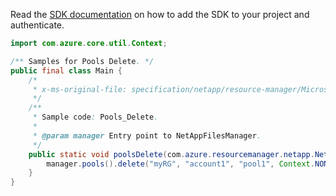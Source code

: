 Read the [SDK documentation](https://github.com/Azure/azure-sdk-for-java/blob/azure-resourcemanager-netapp_1.0.0-beta.8/sdk/netapp/azure-resourcemanager-netapp/README.md) on how to add the SDK to your project and authenticate.

```java
import com.azure.core.util.Context;

/** Samples for Pools Delete. */
public final class Main {
    /*
     * x-ms-original-file: specification/netapp/resource-manager/Microsoft.NetApp/stable/2021-10-01/examples/Pools_Delete.json
     */
    /**
     * Sample code: Pools_Delete.
     *
     * @param manager Entry point to NetAppFilesManager.
     */
    public static void poolsDelete(com.azure.resourcemanager.netapp.NetAppFilesManager manager) {
        manager.pools().delete("myRG", "account1", "pool1", Context.NONE);
    }
}
```
